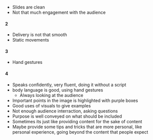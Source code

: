 - Slides are clean
- Not that much engagement with the audience


#### 2
- Delivery is not that smooth
- Static movements

#### 3
- Hand gestures

#### 4
- Speaks confidently, very fluent, doing it without a script
- body language is good, using hand gestures
	- Always looking at the audience
- Important points in the image is highlighted with purple boxes
- Good uses of visuals to give examples
- Not enough audience interraction, asking questions
- Purpose is well conveyed on what should be included
- Sometimes its just like providing content for the sake of content
- Maybe provide some tips and tricks that are more personal, like personal experience, going beyond the content that people expect


#### 
